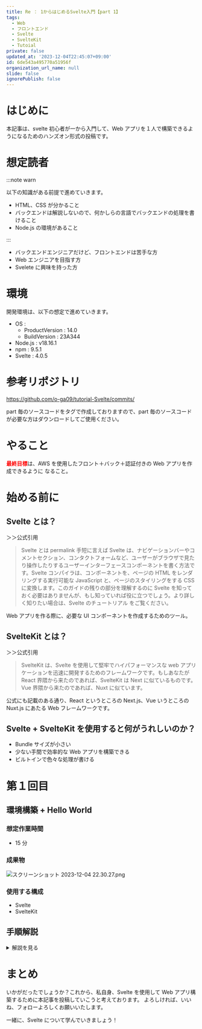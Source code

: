 ```yaml
---
title: Re ： 1からはじめるSvelte入門【part 1】
tags:
  - Web
  - フロントエンド
  - Svelte
  - SvelteKit
  - Tutoial
private: false
updated_at: '2023-12-04T22:45:07+09:00'
id: 6de543a495770a51956f
organization_url_name: null
slide: false
ignorePublish: false
---
```


# はじめに

本記事は、svelte 初心者が一から入門して、Web アプリを１人で構築できるようになるためのハンズオン形式の投稿です。

# 想定読者

:::note warn

以下の知識がある前提で進めていきます。

- HTML、CSS が分かること
- バックエンドは解説しないので、何かしらの言語でバックエンドの処理を書けること
- Node.js の環境があること

:::

- バックエンドエンジニアだけど、フロントエンドは苦手な方
- Web エンジニアを目指す方
- Svelete に興味を持った方

# 環境

開発環境は、以下の想定で進めていきます。

- OS :
  - ProductVersion : 14.0
  - BuildVersion : 23A344
- Node.js : v18.16.1
- npm : 9.5.1
- Svelte : 4.0.5

# 参考リポジトリ

https://github.com/o-ga09/tutorial-Svelte/commits/

part 毎のソースコードをタグで作成しておりますので、part 毎のソースコードが必要な方はダウンロードしてご使用ください。

# やること

<font color="red">**最終目標**</font>は、AWS を使用したフロント＋バック＋認証付きの Web アプリを作成できるように
なること。

# 始める前に

## Svelte とは？

＞＞公式引用

> Svelte とは permalink
> 手短に言えば Svelte は、ナビゲーションバーやコメントセクション、コンタクトフォームなど、ユーザーがブラウザで見たり操作したりするユーザーインターフェースコンポーネントを書く方法です。Svelte コンパイラは、コンポーネントを、ページの HTML をレンダリングする実行可能な JavaScript と、ページのスタイリングをする CSS に変換します。このガイドの残りの部分を理解するのに Svelte を知っておく必要はありませんが、もし知っていれば役に立つでしょう。より詳しく知りたい場合は、Svelte のチュートリアル をご覧ください。

Web アプリを作る際に、必要な UI コンポーネントを作成するためのツール。

## SvelteKit とは？

＞＞公式引用

> SvelteKit は、Svelte を使用して堅牢でハイパフォーマンスな web アプリケーションを迅速に開発するためのフレームワークです。もしあなたが React 界隈から来たのであれば、SvelteKit は Next に似ているものです。Vue 界隈から来たのであれば、Nuxt に似ています。

公式にも記載のある通り、React というところの Next.js、Vue いうところの Nuxt.js にあたる Web フレームワークです。

## Svelte + SvelteKit を使用すると何がうれしいのか？

- Bundle サイズが小さい
- 少ない手間で効率的な Web アプリを構築できる
- ビルトインで色々な処理が書ける

# 第１回目

## 環境構築 + Hello World

### 想定作業時間

- 15 分

### 成果物

![スクリーンショット 2023-12-04 22.30.27.png](https://qiita-image-store.s3.ap-northeast-1.amazonaws.com/0/1312905/d24b7b49-daf9-71bd-4ffe-d553a8b953ce.png)

### 使用する構成

- Svelte
- SvelteKit

## 手順解説

<details><summary>解説を見る</summary>

1 . Svelte プロジェクトを作成する

```bash
npm create svelte@latest [好きなプロジェクト名]
cd [プロジェクト名]
npm install
```

<br>

2 . 一度、公式が用意したサンプルが動作するか確認する

```bash
npm run dev
```

<br>

3 . 不要なファイル削除する

- about ディレクトリ
- sverdle ディレクトリ
- src/Counter.svelte

<br>

4 . Hello World を書く

```html:src/routes/+layout.svelte
<script>
</script>

<div class="app">
	<main>
		<slot />
	</main>
</div>

<style>
	/* root layout style */
	main {
		display: flex;
		align-items: center;
		justify-content: center;
		width: 100%;
		height: 100vh;
	}
</style>
```

```html:src/routes/+page.svelte
<script>
</script>

<svelte:head>
	<title>Home</title>
	<meta name="description" content="Svelte demo app" />
</svelte:head>

<h1>Hello World !</h1>

<style>
	h1 {
		text-align: center;
	}
</style>
```

```css:src/styles.css
* {
	margin: 0;
	padding: 0;
	box-sizing: border-box;
	font-family: 'Times New Roman', Times, serif;
	color: black;
}

```

</details>

# まとめ

いかがだったでしょうか？これから、私自身、Svelte を使用して Web アプリ構築するために本記事を投稿していこうと考えております。
よろしければ、いいね、フォローよろしくお願いいたします。

一緒に、Svelte について学んでいきましょう！
